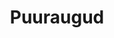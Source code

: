 ---
title: Puuraugud
title_en: ''
notes: >-
  Andmehulk kirjeldab Eestis leitavaid puurauke ning tulemusi saab filtreerida
  mitme atribuudi alusel (aadress, põhjaveekogum jne). Tulemustes on võimalik
  genereerida CSV fail.
notes_en: ''
category: 
  - Keskkond
category_en:
  - Environment
resources:
  - name: Puuraugud
    url: 'https://veka.keskkonnainfo.ee/veka.aspx?type=artikkel&id=214457803'
    format: 'HTML, CSV'
    interactive: 'FALSE'
license: 'https://creativecommons.org/licenses/by-sa/3.0/ee/legalcode'
update_freq: 'http://purl.org/linked-data/sdmx/2009/code#freq-A'
organization: Keskkonnaagentuur
maintainer_name: ''
maintainer_email: ''
maintainer_phone: ''
date_issued: 21/05/2020'
date_modified: '21/05/2020'
---